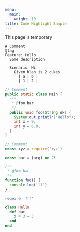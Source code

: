 ```yaml
---
menu:
  main:
    weight: 10
title: Code Highlight Sample
---
```


This page is temporary

```gherkin
# Comment
@tag
Feature: Hello
  Some description

  Scenario: Hi
    Given blah is 2 cukes
      | a | b |
      | 1 | 2 |
```

```java
// Comment
public static class Main {
  /**
   * @foo bar
   */
  public void foo(String ok) {
    System.out.println("Hello");
    int x = 9;
    int y = 6.0;
  }
}
```

```javascript
// Comment
const xyz = require('xyz')

const bar = (arg) => 23

/**
 * @foo bar
 */
function foo() {
  console.log('ll')
}
```

```ruby
require 'fff'

class Hello
  def bar
    x = 3 + 3
  end
end
```
